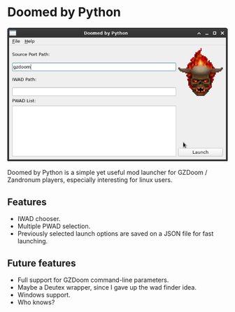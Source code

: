 # Doomed by Python

![screenshot](./screenshot.png)

Doomed by Python is a simple yet useful mod launcher for GZDoom / Zandronum players, especially interesting for linux users.

## Features

- IWAD chooser.
- Multiple PWAD selection.
- Previously selected launch options are saved on a JSON file for fast launching.

## Future features

- Full support for GZDoom command-line parameters.
- Maybe a Deutex wrapper, since I gave up the wad finder idea.
- Windows support.
- Who knows?
